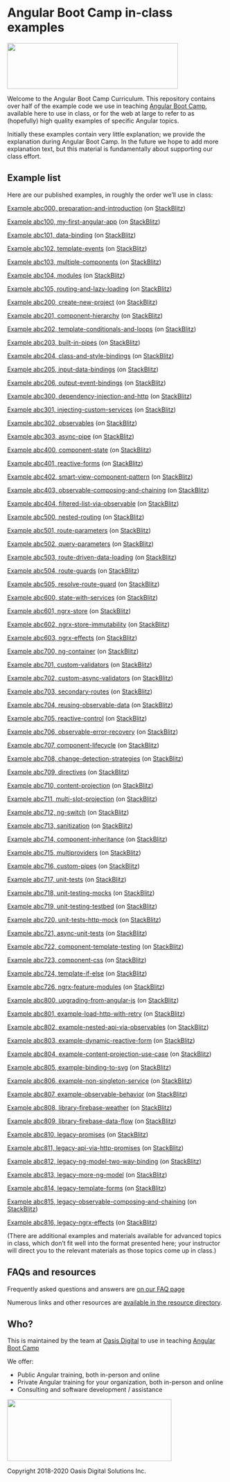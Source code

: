 # Angular Boot Camp in-class examples

<img src="https://angularbootcamp.com/images/angular-boot-camp-logo.svg" width="394" height="106">

Welcome to the Angular Boot Camp Curriculum. This repository contains over half of the example code we use in teaching [Angular Boot Camp](https://angularbootcamp.com/), available here to use in class, or for the web at large to refer to as (hopefully) high quality examples of specific Angular topics.

Initially these examples contain very little explanation; we provide the explanation during Angular Boot Camp. In the future we hope to add more explanation text, but this material is fundamentally about supporting our class effort.

## Example list

Here are our published examples, in roughly the order we’ll use in class:


[Example abc000, preparation-and-introduction](https://github.com/AngularBootCamp/preparation-and-introduction)
 (on [StackBlitz](https://stackblitz.io/github/AngularBootCamp/preparation-and-introduction))

[Example abc100, my-first-angular-app](https://github.com/AngularBootCamp/my-first-angular-app)
 (on [StackBlitz](https://stackblitz.io/github/AngularBootCamp/my-first-angular-app))

[Example abc101, data-binding](https://github.com/AngularBootCamp/data-binding)
 (on [StackBlitz](https://stackblitz.io/github/AngularBootCamp/data-binding))

[Example abc102, template-events](https://github.com/AngularBootCamp/template-events)
 (on [StackBlitz](https://stackblitz.io/github/AngularBootCamp/template-events))

[Example abc103, multiple-components](https://github.com/AngularBootCamp/multiple-components)
 (on [StackBlitz](https://stackblitz.io/github/AngularBootCamp/multiple-components))

[Example abc104, modules](https://github.com/AngularBootCamp/modules)
 (on [StackBlitz](https://stackblitz.io/github/AngularBootCamp/modules))

[Example abc105, routing-and-lazy-loading](https://github.com/AngularBootCamp/routing-and-lazy-loading)
 (on [StackBlitz](https://stackblitz.io/github/AngularBootCamp/routing-and-lazy-loading))

[Example abc200, create-new-project](https://github.com/AngularBootCamp/create-new-project)
 (on [StackBlitz](https://stackblitz.io/github/AngularBootCamp/create-new-project))

[Example abc201, component-hierarchy](https://github.com/AngularBootCamp/component-hierarchy)
 (on [StackBlitz](https://stackblitz.io/github/AngularBootCamp/component-hierarchy))

[Example abc202, template-conditionals-and-loops](https://github.com/AngularBootCamp/template-conditionals-and-loops)
 (on [StackBlitz](https://stackblitz.io/github/AngularBootCamp/template-conditionals-and-loops))

[Example abc203, built-in-pipes](https://github.com/AngularBootCamp/built-in-pipes)
 (on [StackBlitz](https://stackblitz.io/github/AngularBootCamp/built-in-pipes))

[Example abc204, class-and-style-bindings](https://github.com/AngularBootCamp/class-and-style-bindings)
 (on [StackBlitz](https://stackblitz.io/github/AngularBootCamp/class-and-style-bindings))

[Example abc205, input-data-bindings](https://github.com/AngularBootCamp/input-data-bindings)
 (on [StackBlitz](https://stackblitz.io/github/AngularBootCamp/input-data-bindings))

[Example abc206, output-event-bindings](https://github.com/AngularBootCamp/output-event-bindings)
 (on [StackBlitz](https://stackblitz.io/github/AngularBootCamp/output-event-bindings))

[Example abc300, dependency-injection-and-http](https://github.com/AngularBootCamp/dependency-injection-and-http)
 (on [StackBlitz](https://stackblitz.io/github/AngularBootCamp/dependency-injection-and-http))

[Example abc301, injecting-custom-services](https://github.com/AngularBootCamp/injecting-custom-services)
 (on [StackBlitz](https://stackblitz.io/github/AngularBootCamp/injecting-custom-services))

[Example abc302, observables](https://github.com/AngularBootCamp/observables)
 (on [StackBlitz](https://stackblitz.io/github/AngularBootCamp/observables))

[Example abc303, async-pipe](https://github.com/AngularBootCamp/async-pipe)
 (on [StackBlitz](https://stackblitz.io/github/AngularBootCamp/async-pipe))

[Example abc400, component-state](https://github.com/AngularBootCamp/component-state)
 (on [StackBlitz](https://stackblitz.io/github/AngularBootCamp/component-state))

[Example abc401, reactive-forms](https://github.com/AngularBootCamp/reactive-forms)
 (on [StackBlitz](https://stackblitz.io/github/AngularBootCamp/reactive-forms))

[Example abc402, smart-view-component-pattern](https://github.com/AngularBootCamp/smart-view-component-pattern)
 (on [StackBlitz](https://stackblitz.io/github/AngularBootCamp/smart-view-component-pattern))

[Example abc403, observable-composing-and-chaining](https://github.com/AngularBootCamp/observable-composing-and-chaining)
 (on [StackBlitz](https://stackblitz.io/github/AngularBootCamp/observable-composing-and-chaining))

[Example abc404, filtered-list-via-observable](https://github.com/AngularBootCamp/filtered-list-via-observable)
 (on [StackBlitz](https://stackblitz.io/github/AngularBootCamp/filtered-list-via-observable))

[Example abc500, nested-routing](https://github.com/AngularBootCamp/nested-routing)
 (on [StackBlitz](https://stackblitz.io/github/AngularBootCamp/nested-routing))

[Example abc501, route-parameters](https://github.com/AngularBootCamp/route-parameters)
 (on [StackBlitz](https://stackblitz.io/github/AngularBootCamp/route-parameters))

[Example abc502, query-parameters](https://github.com/AngularBootCamp/query-parameters)
 (on [StackBlitz](https://stackblitz.io/github/AngularBootCamp/query-parameters))

[Example abc503, route-driven-data-loading](https://github.com/AngularBootCamp/route-driven-data-loading)
 (on [StackBlitz](https://stackblitz.io/github/AngularBootCamp/route-driven-data-loading))

[Example abc504, route-guards](https://github.com/AngularBootCamp/route-guards)
 (on [StackBlitz](https://stackblitz.io/github/AngularBootCamp/route-guards))

[Example abc505, resolve-route-guard](https://github.com/AngularBootCamp/resolve-route-guard)
 (on [StackBlitz](https://stackblitz.io/github/AngularBootCamp/resolve-route-guard))

[Example abc600, state-with-services](https://github.com/AngularBootCamp/state-with-services)
 (on [StackBlitz](https://stackblitz.io/github/AngularBootCamp/state-with-services))

[Example abc601, ngrx-store](https://github.com/AngularBootCamp/ngrx-store)
 (on [StackBlitz](https://stackblitz.io/github/AngularBootCamp/ngrx-store))

[Example abc602, ngrx-store-immutability](https://github.com/AngularBootCamp/ngrx-store-immutability)
 (on [StackBlitz](https://stackblitz.io/github/AngularBootCamp/ngrx-store-immutability))

[Example abc603, ngrx-effects](https://github.com/AngularBootCamp/ngrx-effects)
 (on [StackBlitz](https://stackblitz.io/github/AngularBootCamp/ngrx-effects))

[Example abc700, ng-container](https://github.com/AngularBootCamp/ng-container)
 (on [StackBlitz](https://stackblitz.io/github/AngularBootCamp/ng-container))

[Example abc701, custom-validators](https://github.com/AngularBootCamp/custom-validators)
 (on [StackBlitz](https://stackblitz.io/github/AngularBootCamp/custom-validators))

[Example abc702, custom-async-validators](https://github.com/AngularBootCamp/custom-async-validators)
 (on [StackBlitz](https://stackblitz.io/github/AngularBootCamp/custom-async-validators))

[Example abc703, secondary-routes](https://github.com/AngularBootCamp/secondary-routes)
 (on [StackBlitz](https://stackblitz.io/github/AngularBootCamp/secondary-routes))

[Example abc704, reusing-observable-data](https://github.com/AngularBootCamp/reusing-observable-data)
 (on [StackBlitz](https://stackblitz.io/github/AngularBootCamp/reusing-observable-data))

[Example abc705, reactive-control](https://github.com/AngularBootCamp/reactive-control)
 (on [StackBlitz](https://stackblitz.io/github/AngularBootCamp/reactive-control))

[Example abc706, observable-error-recovery](https://github.com/AngularBootCamp/observable-error-recovery)
 (on [StackBlitz](https://stackblitz.io/github/AngularBootCamp/observable-error-recovery))

[Example abc707, component-lifecycle](https://github.com/AngularBootCamp/component-lifecycle)
 (on [StackBlitz](https://stackblitz.io/github/AngularBootCamp/component-lifecycle))

[Example abc708, change-detection-strategies](https://github.com/AngularBootCamp/change-detection-strategies)
 (on [StackBlitz](https://stackblitz.io/github/AngularBootCamp/change-detection-strategies))

[Example abc709, directives](https://github.com/AngularBootCamp/directives)
 (on [StackBlitz](https://stackblitz.io/github/AngularBootCamp/directives))

[Example abc710, content-projection](https://github.com/AngularBootCamp/content-projection)
 (on [StackBlitz](https://stackblitz.io/github/AngularBootCamp/content-projection))

[Example abc711, multi-slot-projection](https://github.com/AngularBootCamp/multi-slot-projection)
 (on [StackBlitz](https://stackblitz.io/github/AngularBootCamp/multi-slot-projection))

[Example abc712, ng-switch](https://github.com/AngularBootCamp/ng-switch)
 (on [StackBlitz](https://stackblitz.io/github/AngularBootCamp/ng-switch))

[Example abc713, sanitization](https://github.com/AngularBootCamp/sanitization)
 (on [StackBlitz](https://stackblitz.io/github/AngularBootCamp/sanitization))

[Example abc714, component-inheritance](https://github.com/AngularBootCamp/component-inheritance)
 (on [StackBlitz](https://stackblitz.io/github/AngularBootCamp/component-inheritance))

[Example abc715, multiproviders](https://github.com/AngularBootCamp/multiproviders)
 (on [StackBlitz](https://stackblitz.io/github/AngularBootCamp/multiproviders))

[Example abc716, custom-pipes](https://github.com/AngularBootCamp/custom-pipes)
 (on [StackBlitz](https://stackblitz.io/github/AngularBootCamp/custom-pipes))

[Example abc717, unit-tests](https://github.com/AngularBootCamp/unit-tests)
 (on [StackBlitz](https://stackblitz.io/github/AngularBootCamp/unit-tests))

[Example abc718, unit-testing-mocks](https://github.com/AngularBootCamp/unit-testing-mocks)
 (on [StackBlitz](https://stackblitz.io/github/AngularBootCamp/unit-testing-mocks))

[Example abc719, unit-testing-testbed](https://github.com/AngularBootCamp/unit-testing-testbed)
 (on [StackBlitz](https://stackblitz.io/github/AngularBootCamp/unit-testing-testbed))

[Example abc720, unit-tests-http-mock](https://github.com/AngularBootCamp/unit-tests-http-mock)
 (on [StackBlitz](https://stackblitz.io/github/AngularBootCamp/unit-tests-http-mock))

[Example abc721, async-unit-tests](https://github.com/AngularBootCamp/async-unit-tests)
 (on [StackBlitz](https://stackblitz.io/github/AngularBootCamp/async-unit-tests))

[Example abc722, component-template-testing](https://github.com/AngularBootCamp/component-template-testing)
 (on [StackBlitz](https://stackblitz.io/github/AngularBootCamp/component-template-testing))

[Example abc723, component-css](https://github.com/AngularBootCamp/component-css)
 (on [StackBlitz](https://stackblitz.io/github/AngularBootCamp/component-css))

[Example abc724, template-if-else](https://github.com/AngularBootCamp/template-if-else)
 (on [StackBlitz](https://stackblitz.io/github/AngularBootCamp/template-if-else))

[Example abc726, ngrx-feature-modules](https://github.com/AngularBootCamp/ngrx-feature-modules)
 (on [StackBlitz](https://stackblitz.io/github/AngularBootCamp/ngrx-feature-modules))

[Example abc800, upgrading-from-angular-js](https://github.com/AngularBootCamp/upgrading-from-angular-js)
 (on [StackBlitz](https://stackblitz.io/github/AngularBootCamp/upgrading-from-angular-js))

[Example abc801, example-load-http-with-retry](https://github.com/AngularBootCamp/example-load-http-with-retry)
 (on [StackBlitz](https://stackblitz.io/github/AngularBootCamp/example-load-http-with-retry))

[Example abc802, example-nested-api-via-observables](https://github.com/AngularBootCamp/example-nested-api-via-observables)
 (on [StackBlitz](https://stackblitz.io/github/AngularBootCamp/example-nested-api-via-observables))

[Example abc803, example-dynamic-reactive-form](https://github.com/AngularBootCamp/example-dynamic-reactive-form)
 (on [StackBlitz](https://stackblitz.io/github/AngularBootCamp/example-dynamic-reactive-form))

[Example abc804, example-content-projection-use-case](https://github.com/AngularBootCamp/example-content-projection-use-case)
 (on [StackBlitz](https://stackblitz.io/github/AngularBootCamp/example-content-projection-use-case))

[Example abc805, example-binding-to-svg](https://github.com/AngularBootCamp/example-binding-to-svg)
 (on [StackBlitz](https://stackblitz.io/github/AngularBootCamp/example-binding-to-svg))

[Example abc806, example-non-singleton-service](https://github.com/AngularBootCamp/example-non-singleton-service)
 (on [StackBlitz](https://stackblitz.io/github/AngularBootCamp/example-non-singleton-service))

[Example abc807, example-observable-behavior](https://github.com/AngularBootCamp/example-observable-behavior)
 (on [StackBlitz](https://stackblitz.io/github/AngularBootCamp/example-observable-behavior))

[Example abc808, library-firebase-weather](https://github.com/AngularBootCamp/library-firebase-weather)
 (on [StackBlitz](https://stackblitz.io/github/AngularBootCamp/library-firebase-weather))

[Example abc809, library-firebase-data-flow](https://github.com/AngularBootCamp/library-firebase-data-flow)
 (on [StackBlitz](https://stackblitz.io/github/AngularBootCamp/library-firebase-data-flow))

[Example abc810, legacy-promises](https://github.com/AngularBootCamp/legacy-promises)
 (on [StackBlitz](https://stackblitz.io/github/AngularBootCamp/legacy-promises))

[Example abc811, legacy-api-via-http-promises](https://github.com/AngularBootCamp/legacy-api-via-http-promises)
 (on [StackBlitz](https://stackblitz.io/github/AngularBootCamp/legacy-api-via-http-promises))

[Example abc812, legacy-ng-model-two-way-binding](https://github.com/AngularBootCamp/legacy-ng-model-two-way-binding)
 (on [StackBlitz](https://stackblitz.io/github/AngularBootCamp/legacy-ng-model-two-way-binding))

[Example abc813, legacy-more-ng-model](https://github.com/AngularBootCamp/legacy-more-ng-model)
 (on [StackBlitz](https://stackblitz.io/github/AngularBootCamp/legacy-more-ng-model))

[Example abc814, legacy-template-forms](https://github.com/AngularBootCamp/legacy-template-forms)
 (on [StackBlitz](https://stackblitz.io/github/AngularBootCamp/legacy-template-forms))

[Example abc815, legacy-observable-composing-and-chaining](https://github.com/AngularBootCamp/legacy-observable-composing-and-chaining)
 (on [StackBlitz](https://stackblitz.io/github/AngularBootCamp/legacy-observable-composing-and-chaining))

[Example abc816, legacy-ngrx-effects](https://github.com/AngularBootCamp/legacy-ngrx-effects)
 (on [StackBlitz](https://stackblitz.io/github/AngularBootCamp/legacy-ngrx-effects))

(There are additional examples and materials available for advanced topics in class, which don’t fit well into the format presented here; your instructor will direct you to the relevant materials as those topics come up in class.)

## FAQs and resources

Frequently asked questions and answers are [on our FAQ page](FAQ.md)

Numerous links and other resources are [available in the resource directory](Resources).

## Who?

This is maintained by the team at [Oasis Digital](https://oasisdigital.com/) to use in teaching [Angular Boot Camp](https://angularbootcamp.com/)

We offer:

*   Public Angular training, both in-person and online
*   Private Angular training for your organization, both in-person and online
*   Consulting and software development / assistance

<img src="https://oasisdigital.com/images/od-logo.svg" width="379" height="143">

Copyright 2018-2020 Oasis Digital Solutions Inc.
